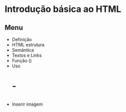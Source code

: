 # Introdução básica ao HTML



## Menu



- Definição
- HTML estrutura
- Semântica
- Textos e Links
- Função (<a>)
- Uso <h1>-<h6>
- Inserir imagem

